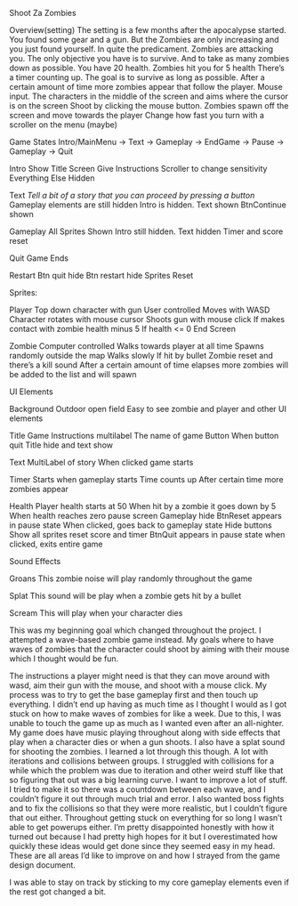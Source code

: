 Shoot Za Zombies

Overview(setting)
The setting is a few months after the apocalypse started. You found some gear and a gun. But the Zombies are only increasing and you just found yourself. In quite the predicament. Zombies are attacking you. The only objective you have is to survive. And to take as many zombies down as possible. 
You have 20 health. Zombies hit you for 5 health
There’s a timer counting up. The goal is to survive as long as possible.
After a certain amount of time more zombies appear that follow the player.
Mouse input. 
The characters in the middle of the screen and aims where the cursor is on the screen
Shoot by clicking the mouse button. 
Zombies spawn off the screen and move towards the player
Change how fast you turn with a scroller on the menu (maybe)

Game States
Intro/MainMenu -> Text -> Gameplay -> EndGame -> Pause -> Gameplay -> Quit

Intro
Show Title Screen 
Give Instructions
Scroller to change sensitivity
Everything Else Hidden

Text
*Tell a bit of a story that you can proceed by pressing a button*
Gameplay elements are still hidden
Intro is hidden.
Text shown
BtnContinue shown

Gameplay
All Sprites Shown
Intro still hidden.
Text hidden
Timer and score reset

Quit
Game Ends

Restart
Btn quit hide
Btn restart hide
Sprites Reset

Sprites:

Player
Top down character with gun
User controlled
 Moves with WASD 
Character rotates with mouse cursor
Shoots gun with mouse click
If makes contact with zombie health minus 5
If health <= 0 End Screen

Zombie
Computer controlled
Walks towards player at all time
Spawns randomly outside the map
Walks slowly
If hit by bullet Zombie reset and there’s a kill sound
After a certain amount of time elapses more zombies will be added to the list and will spawn

UI Elements

Background
Outdoor open field 
Easy to see zombie and player and other UI elements

Title
Game Instructions multilabel
The name of game
Button
When button quit Title hide and text show

Text
MultiLabel of story
When clicked game starts

Timer
Starts when gameplay starts
Time counts up
After certain time more zombies appear

Health
Player health starts at 50
When hit by a zombie it goes down by 5
When health reaches zero pause screen
Gameplay hide
BtnReset
appears in pause state
When clicked, goes back to gameplay state
Hide buttons
Show all sprites
reset score and timer
BtnQuit
appears in pause state
when clicked, exits entire game

Sound Effects

Groans
This zombie noise will play randomly throughout the game

Splat
This sound will be play when a zombie gets hit by a bullet

Scream
This will play when your character dies




This was my beginning goal which changed throughout the project. I attempted a wave-based zombie game instead. My goals where to have waves of zombies that the character could shoot by aiming with their mouse which I thought would be fun. 

The instructions a player might need is that they can move around with wasd, aim their gun with the mouse, and shoot with a mouse click. 
My process was to try to get the base gameplay first and then touch up everything. I didn’t end up having as much time as I thought I would as I got stuck on how to make waves of zombies for like a week. Due to this, I was unable to touch the game up as much as I wanted even after an all-nighter. 
My game does have music playing throughout along with side effects that play when a character dies or when a gun shoots. I also have a splat sound for shooting the zombies. 
I learned a lot through this though. A lot with iterations and collisions between groups. I struggled with collisions for a while which the problem was due to iteration and other weird stuff like that so figuring that out was a big learning curve. I want to improve a lot of stuff.
I tried to make it so there was a countdown between each wave, and I couldn’t figure it out through much trial and error. I also wanted boss fights and to fix the collisions so that they were more realistic, but I couldn’t figure that out either. Throughout getting stuck on everything for so long I wasn’t able to get powerups either. I’m pretty disappointed honestly with how it turned out because I had pretty high hopes for it but I overestimated how quickly these ideas would get done since they seemed easy in my head. These are all areas I’d like to improve on and how I strayed from the game design document.

I was able to stay on track by sticking to my core gameplay elements even if the rest got changed a bit.






